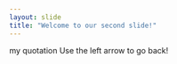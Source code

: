 ```yaml
---
layout: slide
title: "Welcome to our second slide!"
---
```

my quotation
Use the left arrow to go back!
